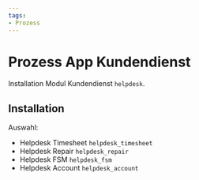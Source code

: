 ```yaml
---
tags:
- Prozess
---
```

# Prozess App Kundendienst
Installation Modul Kundendienst `helpdesk`.

## Installation

Auswahl:
* Helpdesk Timesheet `helpdesk_timesheet`
* Helpdesk Repair `helpdesk_repair`
* Helpdesk FSM `helpdesk_fsm`
* Helpdesk Account `helpdesk_account`